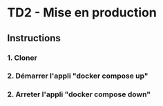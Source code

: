 # TD2 - Mise en production

## Instructions

### 1. Cloner  

### 2. Démarrer l'appli "docker compose up"

### 2. Arreter l'appli "docker compose down"